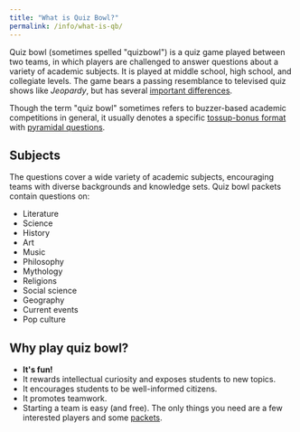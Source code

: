 ```yaml
---
title: "What is Quiz Bowl?"
permalink: /info/what-is-qb/
---
```


Quiz bowl (sometimes spelled "quizbowl") is a quiz game played between two
teams, in which players are challenged to answer questions about a variety of
academic subjects.  It is played at middle school, high school, and collegiate
levels. The game bears a passing resemblance to televised quiz shows like
*Jeopardy*, but has several [important differences](/info/pyramidal).

Though the term "quiz bowl" sometimes refers to buzzer-based academic
competitions in general, it usually denotes a specific [tossup-bonus format](
/info/rules) with [pyramidal questions](/info/pyramidal).

## Subjects

The questions cover a wide variety of academic subjects, encouraging teams with
diverse backgrounds and knowledge sets. Quiz bowl packets contain questions on:

* Literature
* Science
* History
* Art
* Music
* Philosophy
* Mythology
* Religions
* Social science
* Geography
* Current events
* Pop culture

## Why play quiz bowl?

* **It's fun!**
* It rewards intellectual curiosity and exposes students to new topics.
* It encourages students to be well-informed citizens.
* It promotes teamwork.
* Starting a team is easy (and free). The only things you need are a few
  interested players and some [packets](http://quizbowlpackets.com/).
